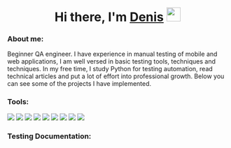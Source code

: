 <h1 align="center">Hi there, I'm <a href="https://daniilshat.ru/" target="_blank">Denis</a> 
<img src="https://github.com/blackcater/blackcater/raw/main/images/Hi.gif" height="32"/></h1>
<h3 align="left">About me:</h3>
Beginner QA engineer. I have experience in manual testing of mobile and web applications, I am well versed in basic testing tools, techniques and techniques. In my free time, I study Python for testing automation, read technical articles and put a lot of effort into professional growth. Below you can see some of the projects I have implemented.
<h3 aligh="left">Tools:</h3>
<div> 
<img src="https://img.shields.io/badge/JIRA-black?style=for-the-badge&logo=JIRA&logoColor=blue"/> <img src="https://img.shields.io/badge/POSTMAN-black?style=for-the-badge&logo=POSTMAN&logoColor=#FF6C37"/> <img src="https://img.shields.io/badge/GITHUB-black?style=for-the-badge&logo=GitHub&logoColor=#181717"/> <img src="https://img.shields.io/badge/DEVTOOLS-black?style=for-the-badge&logo=DEVTOOLS&logoColor=#181717"/> <img src="https://img.shields.io/badge/ANDROIDSTUDIO-black?style=for-the-badge&logo=ANDROIDSTUDIO&logoColor=#181717"/> <img src="https://img.shields.io/badge/QASE.IO-black?style=for-the-badge&logo=QASE.IO&logoColor=#181717"/> <img src="https://img.shields.io/badge/CHARLESPROXY-black?style=for-the-badge&logo=CHARLESPROXY&logoColor=#181717"/> <img src="https://img.shields.io/badge/postgresql-black?style=for-the-badge&logo=postgresql&logoColor=#4169E1"/> <img src="https://img.shields.io/badge/pYTHON-black?style=for-the-badge&logo=pYTHON&logoColor=yellow"/>
</div>
<h3 aligh="left">Testing Documentation:</h3>
